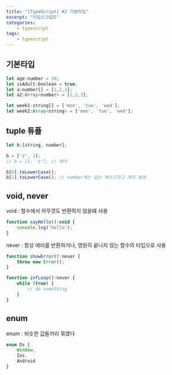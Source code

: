 ```yaml
--- 
title: "[TypeScript] #2 기본타입" 
excerpt: "타입스크립트"
categories: 
    - typescript
tags: 
    - typescript
--- 
```

## 기본타입

```javascript
let age:number = 30;
let isAdult:boolean = true;
let a:number[] = [1,2,3];
let a2:Array<number> = [1,2,3];

let week1:string[] = ['mon', 'tue', 'wed'];
let week2:Array<string> = ['mon', 'tue', 'wed'];
```

## tuple 튜플

```javascript
let b:[string, number];

b = ['z', 1];
// b = [1, 'z']; // 에러

b[0].toLowerCase();
b[1].toLowerCase(); // number에는 없는 메소드라고 에러 발생
```

## void, never

void : 함수에서 아무것도 반환하지 않을떄 사용

```javascript
function sayHello():void {
    console.log('hello');
}
```

never : 항상 에러를 반환하거나, 영원히 끝나지 않는 함수의 타입으로 사용

```javascript
function showError():never {
    throw new Error();
}

function infLoop():never {
    while (true) {
        // do something
    }
}
```

## enum

enum : 비슷한 값들끼리 묶였다

```javascript
enum Os {
    Window,
    Ios,
    Android
}
```